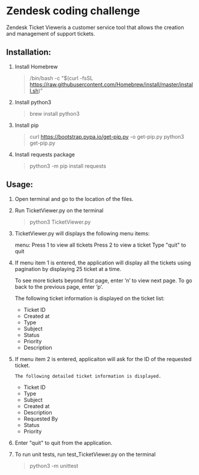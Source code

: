 # Zendesk coding challenge

Zendesk Ticket Vieweris a customer service tool that allows the creation and management of support tickets.

## Installation:

1. Install Homebrew
	> /bin/bash -c "$(curl -fsSL https://raw.githubusercontent.com/Homebrew/install/master/install.sh)"
2. Install python3
	> brew install python3
3. Install pip
	> curl https://bootstrap.pypa.io/get-pip.py -o get-pip.py
	> python3 get-pip.py
4. Install requests package
	> python3 -m pip install requests
	
## Usage:

1. Open terminal and go to the location of the files.

2. Run TicketViewer.py on the terminal
	> python3 TicketViewer.py
    
3.  TicketViewer.py will displays the following menu items:

	menu:
	 	Press 1 to view all tickets
	 	Press 2 to view a ticket
	 	Type "quit" to quit

4. If menu item 1 is entered, the application will display all the tickets using pagination by displaying 25 ticket at a time.

	To see more tickets beyond first page, enter ’n’ to view next page.
        To go back to the previous page, enter ‘p’.
	
	The following ticket information is displayed on the ticket list:
	- Ticket ID  
	- Created at
	- Type
	- Subject
	- Status     
	- Priority      
	- Description

5.  If menu item 2 is entered, applicaiton will ask for the ID of the requested ticket.  
    
    	The following detailed ticket information is displayed.
	- Ticket ID  
	- Type
	- Subject
	- Created at
	- Description
	- Requested By
	- Status     
	- Priority       
	
6.  Enter "quit" to quit from the application.

7. To run unit tests, run test_TicketViewer.py on the terminal

   > python3 -m unittest  
   



